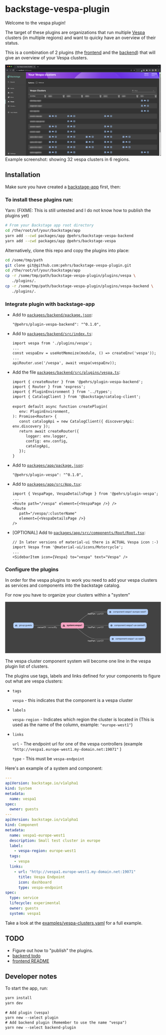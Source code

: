 # backstage-vespa-plugin

Welcome to the vespa plugin!

The target of these plugins are organizations that run multiple [Vespa](https://github.com/vespa-engine/vespa) clusters (in multiple regions) and want to quicky have an overview of their status.

This is a combination of 2 plugins (the [frontend](./plugins/vespa/README.md) and the [backend](./plugins/vespa-backend/README.md)) that will give an overview of your Vespa clusters.

![vespa plugin screenshot](screenshot1.png "Screenshot")
Example screenshot: showing 32 vespa clusters in 6 regions.

## Installation

Make sure you have created a [backstage-app](https://backstage.io/docs/getting-started/#create-your-backstage-app) first, then:

### To install these plugins run:

   Yarn: (FIXME: This is still untested and I do not know how to publish the plugins yet)
   
   ```bash
   # From your Backstage app root directory
   cd /the/root/of/your/backstage/app
   yarn add --cwd packages/app @pehrs/backstage-vespa-backend
   yarn add --cwd packages/app @pehrs/backstage-vespa
   ```
   
   Alternatively, clone this repo and copy the plugins into place:
   ```bash
   cd /some/tmp/path
   git clone git@github.com:pehrs/backstage-vespa-plugin.git
   cd /the/root/of/your/backstage/app
   cp -r /some/tmp/path/backstage-vespa-plugin/plugins/vespa \
      ./plugins/.
   cp -r /some/tmp/path/backstage-vespa-plugin/plugins/vespa-backend \
      ./plugins/.
   ```

### Integrate plugin with backstage-app

   *  Add to [`packages/backend/package.json`](packages/backend/package.json):

      ```tsx
	  "@pehrs/plugin-vespa-backend": "^0.1.0",
      ```

   *  Add to [`packages/backend/src/index.ts`](packages/backend/src/index.ts):

      ```tsx
      import vespa from './plugins/vespa';
      ...
      const vespaEnv = useHotMemoize(module, () => createEnv('vespa'));
      ... 
      apiRouter.use('/vespa', await vespa(vespaEnv));
      ```

   *  Add the file [`packages/backend/src/plugins/vespa.ts`](packages/backend/src/plugins/vespa.ts):
      ```tsx
      import { createRouter } from '@pehrs/plugin-vespa-backend';
      import { Router } from 'express';
      import { PluginEnvironment } from '../types';
      import { CatalogClient } from '@backstage/catalog-client';

      export default async function createPlugin(
         env: PluginEnvironment,
      ): Promise<Router> {
         const catalogApi = new CatalogClient({ discoveryApi: env.discovery });
         return await createRouter({
            logger: env.logger,
            config: env.config,
            catalogApi,
         });
      }
	  ```

   *  Add to [`packages/app/package.json`](packages/app/package.json):

      ```tsx
      "@pehrs/plugin-vespa": "^0.1.0",
      ```

   *  Add to [`packages/app/src/App.tsx`](packages/app/src/App.tsx):

      ```tsx
      import { VespaPage, VespaDetailsPage } from '@pehrs/plugin-vespa';
      ...
      <Route path="/vespa" element={<VespaPage />} />
      <Route
         path="/vespa/:clusterName"
         element={<VespaDetailsPage />}
      />
      ```

   *  [OPTIONAL] Add to [`packages/app/src/components/Root/Root.tsx`](packages/app/src/components/Root/Root.tsx):
      ```tsx
	  // In later versions of material-ui there is ACTUAL Vespa icon :-)
      import Vespa from '@material-ui/icons/Motorcycle';
	  ...
      <SidebarItem icon={Vespa} to="vespa" text="Vespa" />
      ```


### Configure the plugins

In order for the vespa plugins to work you need to add your vespa 
clusters as services and components into the backstage catalog.
   
For now you have to organize your clusters within a "system"

![Vespa system overview](system.png "System overview")
   

The vespa cluster component system will become one line in the vespa plugin list of clusters.

The plugins use tags, labels and links defined for your components to figure out what are vespa clusters:
   
   * `tags`
   
     `vespa` - this indicates that the component is a vespa cluster
   
   * `labels`
   
     `vespa-region` - Indicates which region the cluster is located in (This is used as the name of the column, example: `"europe-west1"`)
	 
   * `links`
   
     `url`  - The endpoint url for one of the vespa controllers (example `"http://vespa1.europe-west1.my-domain.net:19071"` )
	 
	 `type` - This must be `vespa-endpoint`
	 
Here's an example of a system and component:
```yaml
---
apiVersion: backstage.io/v1alpha1
kind: System
metadata:
  name: vespa1
spec:
  owner: guests
---
apiVersion: backstage.io/v1alpha1
kind: Component
metadata:
  name: vespa1-europe-west1
  description: Small test cluster in europe
  label:
    - vespa-region: europe-west1
  tags:
    - vespa
  links:
    - url: "http://vespa1.europe-west1.my-domain.net:19071"
      title: Vespa Endpoint
      icon: dashboard
      type: vespa-endpoint
spec:
  type: service
  lifecycle: experimental
  owner: guests
  system: vespa1
```

Take a look at the [examples/vespa-clusters.yaml](examples/vespa-clusters.yaml) for a full example.

## TODO

- Figure out how to "publish" the plugins.
- [backend todo](plugins/vespa-backend/README.md#todo)
- [frontend README](plugins/vespa/README.md)


## Developer notes

To start the app, run:

```sh
yarn install
yarn dev
```

```shell
# Add plugin (vespa)
yarn new --select plugin
# Add backend plugin (Remember to use the name "vespa")
yarn new --select backend-plugin

```
